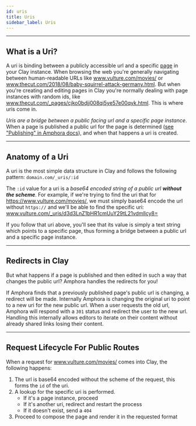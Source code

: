 ```yaml
---
id: uris
title: Uris
sidebar_label: Uris
---
```

---

## What is a Uri?

A uri is binding between a publicly accessible url and a specific [page](pages.md) in your Clay instance. When browsing the web you're generally navigating between human-readable URLs like www.vulture.com/movies/ or www.thecut.com/2018/08/baby-squirrel-attack-germany.html. But when you're creating and editing pages in Clay you're normally dealing with page instances with random ids, like www.thecut.com/_pages/cjko0bdjj008qi5ye57e00qyk.html. This is where uris come in.

_Uris are a bridge between a public facing url and a specific page instance_. When a page is published a public url for the page is determined ([see "Publishing" in Amphora docs](https://docs.clayplatform.com/amphora/docs/publish)), and when that happens a uri is created.

---

## Anatomy of a Uri
A uri is the most simple data structure in Clay and follows the following pattern: `domain.com/_uris/:id`

The `:id` value for a uri is a _base64 encoded string of a public url **without the scheme**_. For example, if we're trying to find the uri that for https://www.vulture.com/movies/, we must simply base64 encode the  url without `https://` and we'll be able to find the specific uri:
www.vulture.com/_uris/d3d3LnZ1bHR1cmUuY29tL21vdmllcy8=

If you follow that uri above, you'll see that its value is simply a text string which points to a specific page, thus forming a bridge between a public url and a specific page instance.

---

## Redirects in Clay
But what happens if a page is published and then edited in such a way that changes the public url? Amphora handles the redirects for you!

If Amphora finds that a previously published page's public url is changing, a redirect will be made. Internally Amphora is changing the original uri to point to a new uri for the new public url. When a user requests the old url, Amphora will respond with a `301` status and redirect the user to the new url. Handling this internally allows editors to iterate on their content without already shared links losing their content.

---

## Request Lifecycle For Public Routes
When a request for www.vulture.com/movies/ comes into Clay, the following happens:

1. The url is base64 encoded without the scheme of the request, this forms the `id` of the uri.
2. A lookup for the specific uri is performed.
    * If it's a page instance, proceed
    * If it's another uri, redirect and restart the process
    * If it doesn't exist, send a `404`
3. Proceed to compose the page and render it in the requested format

